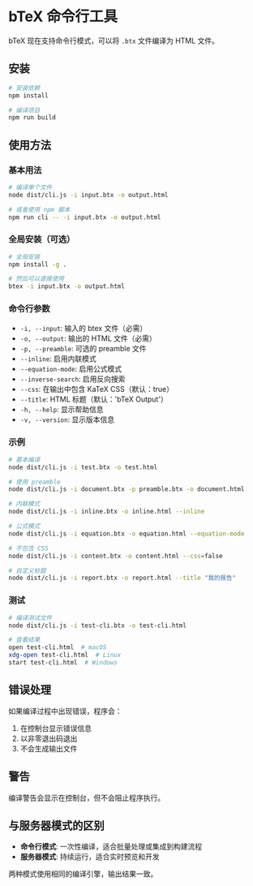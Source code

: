 # bTeX 命令行工具

bTeX 现在支持命令行模式，可以将 `.btx` 文件编译为 HTML 文件。

## 安装

```bash
# 安装依赖
npm install

# 编译项目
npm run build
```

## 使用方法

### 基本用法

```bash
# 编译单个文件
node dist/cli.js -i input.btx -o output.html

# 或者使用 npm 脚本
npm run cli -- -i input.btx -o output.html
```

### 全局安装（可选）

```bash
# 全局安装
npm install -g .

# 然后可以直接使用
btex -i input.btx -o output.html
```

### 命令行参数

- `-i, --input`: 输入的 btex 文件（必需）
- `-o, --output`: 输出的 HTML 文件（必需）
- `-p, --preamble`: 可选的 preamble 文件
- `--inline`: 启用内联模式
- `--equation-mode`: 启用公式模式
- `--inverse-search`: 启用反向搜索
- `--css`: 在输出中包含 KaTeX CSS（默认：true）
- `--title`: HTML 标题（默认：'bTeX Output'）
- `-h, --help`: 显示帮助信息
- `-v, --version`: 显示版本信息

### 示例

```bash
# 基本编译
node dist/cli.js -i test.btx -o test.html

# 使用 preamble
node dist/cli.js -i document.btx -p preamble.btx -o document.html

# 内联模式
node dist/cli.js -i inline.btx -o inline.html --inline

# 公式模式
node dist/cli.js -i equation.btx -o equation.html --equation-mode

# 不包含 CSS
node dist/cli.js -i content.btx -o content.html --css=false

# 自定义标题
node dist/cli.js -i report.btx -o report.html --title "我的报告"
```

### 测试

```bash
# 编译测试文件
node dist/cli.js -i test-cli.btx -o test-cli.html

# 查看结果
open test-cli.html  # macOS
xdg-open test-cli.html  # Linux
start test-cli.html  # Windows
```

## 错误处理

如果编译过程中出现错误，程序会：

1. 在控制台显示错误信息
2. 以非零退出码退出
3. 不会生成输出文件

## 警告

编译警告会显示在控制台，但不会阻止程序执行。

## 与服务器模式的区别

- **命令行模式**: 一次性编译，适合批量处理或集成到构建流程
- **服务器模式**: 持续运行，适合实时预览和开发

两种模式使用相同的编译引擎，输出结果一致。 